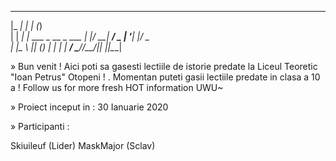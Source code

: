 

 _____    _             _      
|_   _|  | |           (_)     
  | | ___| |_ ___  _ __ _  ___ 
  | |/ __| __/ _ \| '__| |/ _ \
 _| |\__ \ || (_) | |  | |  __/
 \___/___/\__\___/|_|  |_|\___|
                               
                               

»  Bun venit ! Aici poti sa gasesti lectiile de istorie predate la Liceul Teoretic "Ioan Petrus" Otopeni ! . Momentan puteti gasii lectiile predate in clasa a 10 a ! Follow us for more fresh HOT information UWU~

»  Proiect inceput in : 30 Ianuarie 2020

»  Participanti : 

 Skiuileuf (Lider)
 MaskMajor (Sclav)